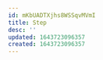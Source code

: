 ```yaml
---
id: mKbUADTXjhs8WSSqvMVmI
title: Step
desc: ''
updated: 1643723096357
created: 1643723096357
---
```


